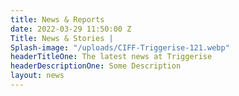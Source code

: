 ```yaml
---
title: News & Reports
date: 2022-03-29 11:50:00 Z
Title: News & Stories |
Splash-image: "/uploads/CIFF-Triggerise-121.webp"
headerTitleOne: The latest news at Triggerise
headerDescriptionOne: Some Description
layout: news
---
```


